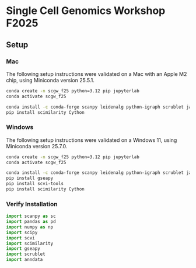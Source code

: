 # Single Cell Genomics Workshop F2025

## Setup

### Mac

The following setup instructions were validated on a Mac with an Apple M2 chip, using Miniconda version 25.5.1.

```bash
conda create -n scgw_f25 python=3.12 pip jupyterlab
conda activate scgw_f25

conda install -c conda-forge scanpy leidenalg python-igraph scrublet jaxlib jax conda-forge::scvi-tools bioconda::gseapy conda-forge::hnswlib
pip install scimilarity Cython
```

### Windows

The following setup instructions were validated on a Windows 11, using Miniconda version 25.7.0.

```bash
conda create -n scgw_f25 python=3.12 pip jupyterlab
conda activate scgw_f25

conda install -c conda-forge scanpy leidenalg python-igraph scrublet jaxlib jax conda-forge::hnswlib
pip install gseapy
pip install scvi-tools
pip install scimilarity Cython
```

### Verify Installation

```python
import scanpy as sc
import pandas as pd
import numpy as np
import scipy
import scvi
import scimilarity
import gseapy
import scrublet
import anndata
```
